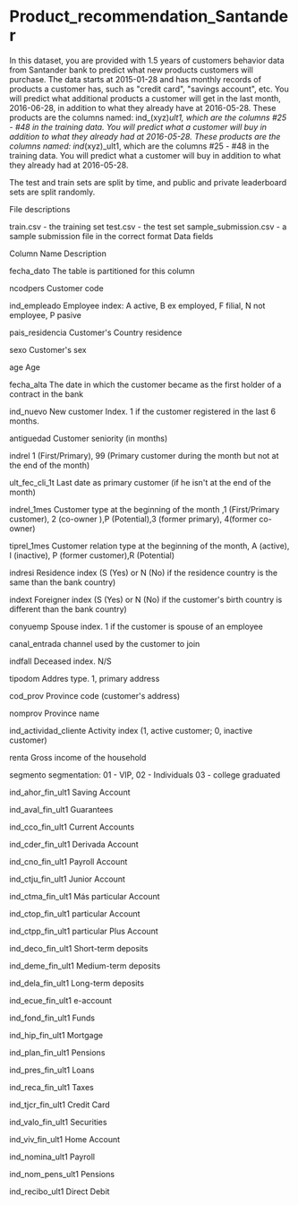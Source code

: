 # Product_recommendation_Santander
In this dataset, you are provided with 1.5 years of customers behavior data from Santander bank to predict what new products customers will purchase. The data starts at 2015-01-28 and has monthly records of products a customer has, such as "credit card", "savings account", etc. You will predict what additional products a customer will get in the last month, 2016-06-28, in addition to what they already have at 2016-05-28. These products are the columns named: ind_(xyz)_ult1, which are the columns #25 - #48 in the training data. You will predict what a customer will buy in addition to what they already had at 2016-05-28. 
These products are the columns named: ind_(xyz)_ult1, which are the columns #25 - #48 in the training data. You will predict what a customer will buy in addition to what they already had at 2016-05-28. 

The test and train sets are split by time, and public and private leaderboard sets are split randomly.


File descriptions

train.csv - the training set
test.csv - the test set
sample_submission.csv - a sample submission file in the correct format
Data fields

Column Name	Description

fecha_dato	The table is partitioned for this column

ncodpers	Customer code

ind_empleado	Employee index: A active, B ex employed, F filial, N not employee, P pasive

pais_residencia	Customer's Country residence

sexo	Customer's sex

age	Age

fecha_alta	The date in which the customer became as the first holder of a contract in the bank

ind_nuevo	New customer Index. 1 if the customer registered in the last 6 months.

antiguedad	Customer seniority (in months)

indrel	1 (First/Primary), 99 (Primary customer during the month but not at the end of the month)

ult_fec_cli_1t	Last date as primary customer (if he isn't at the end of the month)

indrel_1mes	Customer type at the beginning of the month ,1 (First/Primary customer), 2 (co-owner ),P (Potential),3 (former primary), 4(former co-owner)

tiprel_1mes	Customer relation type at the beginning of the month, A (active), I (inactive), P (former customer),R (Potential)

indresi	Residence index (S (Yes) or N (No) if the residence country is the same than the bank country)

indext	Foreigner index (S (Yes) or N (No) if the customer's birth country is different than the bank country)

conyuemp	Spouse index. 1 if the customer is spouse of an employee

canal_entrada	channel used by the customer to join

indfall	Deceased index. N/S

tipodom	Addres type. 1, primary address

cod_prov	Province code (customer's address)

nomprov	Province name

ind_actividad_cliente	Activity index (1, active customer; 0, inactive customer)

renta	Gross income of the household

segmento	segmentation: 01 - VIP, 02 - Individuals 03 - college graduated

ind_ahor_fin_ult1	Saving Account

ind_aval_fin_ult1	Guarantees

ind_cco_fin_ult1	Current Accounts

ind_cder_fin_ult1	Derivada Account

ind_cno_fin_ult1	Payroll Account

ind_ctju_fin_ult1	Junior Account

ind_ctma_fin_ult1	Más particular Account

ind_ctop_fin_ult1	particular Account

ind_ctpp_fin_ult1	particular Plus Account

ind_deco_fin_ult1	Short-term deposits

ind_deme_fin_ult1	Medium-term deposits

ind_dela_fin_ult1	Long-term deposits

ind_ecue_fin_ult1	e-account

ind_fond_fin_ult1	Funds

ind_hip_fin_ult1	Mortgage

ind_plan_fin_ult1	Pensions

ind_pres_fin_ult1	Loans

ind_reca_fin_ult1	Taxes

ind_tjcr_fin_ult1	Credit Card

ind_valo_fin_ult1	Securities

ind_viv_fin_ult1	Home Account

ind_nomina_ult1	Payroll

ind_nom_pens_ult1	Pensions

ind_recibo_ult1	Direct Debit


